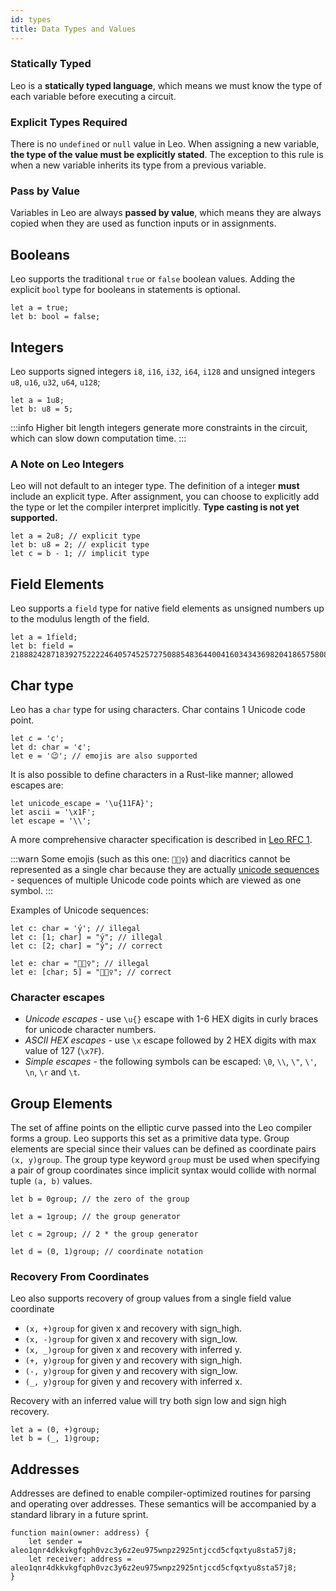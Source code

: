 ```yaml
---
id: types
title: Data Types and Values
---
```


### Statically Typed
Leo is a **statically typed language**, which means we must know the type of each variable before executing a circuit.

### Explicit Types Required
There is no `undefined` or `null` value in Leo. When assigning a new variable, **the type of the value must be explicitly stated**.
The exception to this rule is when a new variable inherits its type from a previous variable.

### Pass by Value
Variables in Leo are always **passed by value**, which means they are always copied when they are used as function inputs or in assignments.

## Booleans
Leo supports the traditional `true` or `false` boolean values. Adding the explicit `bool` type for booleans in statements is optional.

```leo
let a = true;
let b: bool = false;
```

## Integers
Leo supports signed integers `i8`, `i16`, `i32`, `i64`, `i128` 
and unsigned integers `u8`, `u16`, `u32`, `u64`, `u128`; 

```leo
let a = 1u8;
let b: u8 = 5;
```

:::info
Higher bit length integers generate more constraints in the circuit, which can slow down computation time.
:::

### A Note on Leo Integers
Leo will not default to an integer type. The definition of a integer **must** include an explicit type.
After assignment, you can choose to explicitly add the type or let the compiler interpret implicitly.
**Type casting is not yet supported.**

```leo
let a = 2u8; // explicit type    
let b: u8 = 2; // explicit type
let c = b - 1; // implicit type
```

## Field Elements

Leo supports a `field` type for native field elements as unsigned numbers up to the modulus length of the field.
```leo
let a = 1field; 
let b: field = 21888242871839275222246405745257275088548364400416034343698204186575808495617;
```

## Char type

Leo has a `char` type for using characters. Char contains 1 Unicode code point.
```leo
let c = 'c';
let d: char = '¢';
let e = '😉'; // emojis are also supported
```

It is also possible to define characters in a Rust-like manner; allowed escapes are:
```leo
let unicode_escape = '\u{11FA}';
let ascii = '\x1F';
let escape = '\\';
```

A more comprehensive character specification is described in [Leo RFC 1](https://github.com/AleoHQ/leo/blob/master/docs/rfc/001-initial-strings.md).

:::warn
Some emojis (such as this one: `🤷🏿‍♀️`) and diacritics cannot be represented as a single char because they are actually [unicode sequences](https://unicode.org/Public/emoji/13.1/emoji-sequences.txt) - sequences of multiple Unicode code points which are viewed as one symbol.
:::

Examples of Unicode sequences:
```leo
let c: char = 'у́'; // illegal
let c: [1; char] = "у́"; // illegal
let c: [2; char] = "у́"; // correct

let e: char = "🤷🏿‍♀️"; // illegal
let e: [char; 5] = "🤷🏿‍♀️"; // correct
```

### Character escapes

- *Unicode escapes* - use `\u{}` escape with 1-6 HEX digits in curly braces for unicode character numbers.
- *ASCII HEX escapes* - use `\x` escape followed by 2 HEX digits with max value of 127 (`\x7F`).
- *Simple escapes* - the following symbols can be escaped: `\0`, `\\`, `\"`, `\'`, `\n`, `\r` and `\t`.


## Group Elements
The set of affine points on the elliptic curve passed into the Leo compiler forms a group.
Leo supports this set as a primitive data type. Group elements are special since their values can be defined as 
coordinate pairs  
`(x, y)group`. The group type keyword `group` must be used when specifying a pair of group coordinates since implicit 
syntax would collide with normal tuple `(a, b)` values. 

```leo
let b = 0group; // the zero of the group

let a = 1group; // the group generator

let c = 2group; // 2 * the group generator

let d = (0, 1)group; // coordinate notation
```

### Recovery From Coordinates
Leo also supports recovery of group values from a single field value coordinate
* `(x, +)group` for given x and recovery with sign_high.
* `(x, -)group` for given x and recovery with sign_low.
* `(x, _)group` for given x and recovery with inferred y.
* `(+, y)group` for given y and recovery with sign_high.
* `(-, y)group` for given y and recovery with sign_low.
* `(_, y)group` for given y and recovery with inferred x.

Recovery with an inferred value will try both sign low and sign high recovery.

```leo
let a = (0, +)group;
let b = (_, 1)group;
```



## Addresses

Addresses are defined to enable compiler-optimized routines for parsing and operating over addresses. 
These semantics will be accompanied by a standard library in a future sprint.

```leo
function main(owner: address) {
    let sender = aleo1qnr4dkkvkgfqph0vzc3y6z2eu975wnpz2925ntjccd5cfqxtyu8sta57j8;
    let receiver: address = aleo1qnr4dkkvkgfqph0vzc3y6z2eu975wnpz2925ntjccd5cfqxtyu8sta57j8;
}
```
